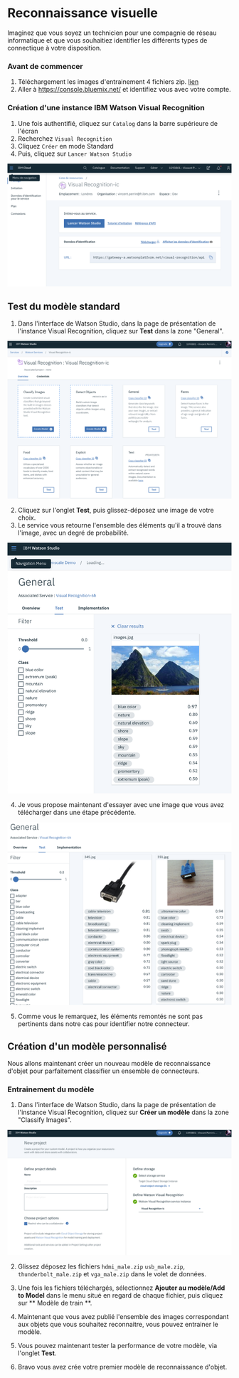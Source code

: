 # Reconnaissance visuelle 

Imaginez que vous soyez un technicien pour une compagnie de réseau informatique et que vous souhaitiez identifier les différents types de connectique à votre disposition. 

### Avant de commencer

1. Téléchargement les images d'entrainement 4 fichiers zip. [lien](https://github.com/watson-developer-cloud/visual-recognition-coreml/tree/master/Training%20Images)
2. Aller à  https://console.bluemix.net/ et identifiez vous avec votre compte.

### Création d'une instance IBM Watson Visual Recognition
1. Une fois authentifié, cliquez sur `Catalog` dans la barre supérieure de l'écran
2. Recherchez `Visual Recognition`
5. Cliquez `Créer` en mode Standard
6. Puis, cliquez sur `Lancer Watson Studio`

![Lancer Watson Studio](/images/launch.jpg)

## Test du modèle standard

1. Dans l'interface de Watson Studio, dans la page de présentation de l'instance Visual Recognition, cliquez sur **Test** dans la zone "General".

![allmodel](/images/allmodel.jpg)

2. Cliquez sur l'onglet **Test**, puis glissez-déposez une image de votre choix.
3. Le service vous retourne l'ensemble des éléments qu'il a trouvé dans l'image, avec un degré de probabilité.

![allmodel](/images/vr.jpg)

4. Je vous propose maintenant d'essayer avec une image que vous avez télécharger dans une étape précédente.

![allmodel](/images/image-vga.jpg)

5. Comme vous le remarquez, les éléments remontés ne sont pas pertinents dans notre cas pour identifier notre connecteur.

## Création d'un modèle personnalisé

Nous allons maintenant créer un nouveau modèle de reconnaissance d'objet pour parfaitement classifier un ensemble de connecteurs.

### Entrainement du modèle
1. Dans l'interface de Watson Studio, dans la page de présentation de l'instance Visual Recognition, cliquez sur **Créer un modèle** dans la zone "Classify Images".

![new project](/images/new-project.jpg)

2. Glissez déposez les fichiers `hdmi_male.zip` `usb_male.zip`,` thunderbolt_male.zip` et `vga_male.zip` dans le volet de données.

3. Une fois les fichiers téléchargés, sélectionnez **Ajouter au modèle/Add to Model** dans le menu situé en regard de chaque fichier, puis cliquez sur ** Modèle de train **.

4. Maintenant que vous avez publié l'ensemble des images correspondant aux objets que vous souhaitez reconnaitre, vous pouvez entrainer le modèle.

5. Vous pouvez maintenant tester la performance de votre modèle, via l'onglet **Test**.

6. Bravo vous avez crée votre premier modèle de reconnaissance d'objet.
